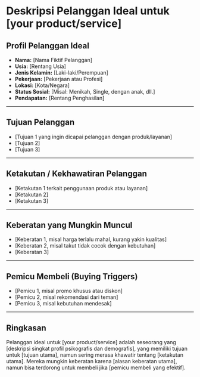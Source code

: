 # Deskripsi Pelanggan Ideal untuk [your product/service]

## Profil Pelanggan Ideal
- **Nama:** [Nama Fiktif Pelanggan]
- **Usia:** [Rentang Usia]
- **Jenis Kelamin:** [Laki-laki/Perempuan]
- **Pekerjaan:** [Pekerjaan atau Profesi]
- **Lokasi:** [Kota/Negara]
- **Status Sosial:** [Misal: Menikah, Single, dengan anak, dll.]
- **Pendapatan:** [Rentang Penghasilan]

---

## Tujuan Pelanggan
- [Tujuan 1 yang ingin dicapai pelanggan dengan produk/layanan]
- [Tujuan 2]
- [Tujuan 3]

---

## Ketakutan / Kekhawatiran Pelanggan
- [Ketakutan 1 terkait penggunaan produk atau layanan]
- [Ketakutan 2]
- [Ketakutan 3]

---

## Keberatan yang Mungkin Muncul
- [Keberatan 1, misal harga terlalu mahal, kurang yakin kualitas]
- [Keberatan 2, misal takut tidak cocok dengan kebutuhan]
- [Keberatan 3]

---

## Pemicu Membeli (Buying Triggers)
- [Pemicu 1, misal promo khusus atau diskon]
- [Pemicu 2, misal rekomendasi dari teman]
- [Pemicu 3, misal kebutuhan mendesak]

---

## Ringkasan
Pelanggan ideal untuk [your product/service] adalah seseorang yang [deskripsi singkat profil psikografis dan demografis], yang memiliki tujuan untuk [tujuan utama], namun sering merasa khawatir tentang [ketakutan utama]. Mereka mungkin keberatan karena [alasan keberatan utama], namun bisa terdorong untuk membeli jika [pemicu membeli yang efektif].
